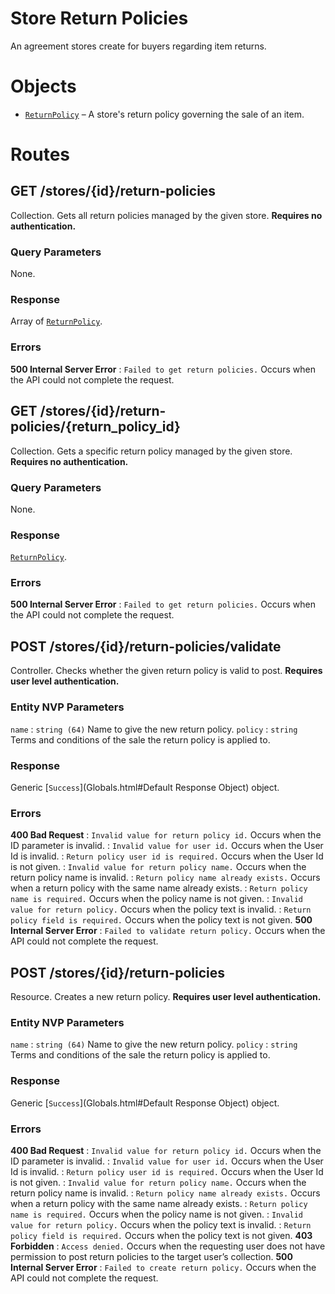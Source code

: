 # Store Return Policies

An agreement stores create for buyers regarding item returns.

# Objects

* [`ReturnPolicy`](Objects.html#ReturnPolicy) – A store's return policy governing the sale of an item.


# Routes

## GET /stores/{id}/return-policies

Collection. Gets all return policies managed by the given store. **Requires no authentication.**

### Query Parameters

None.

### Response

Array of [`ReturnPolicy`](Objects.html#ReturnPolicy).

### Errors

**500 Internal Server Error**
:   `Failed to get return policies.` Occurs when the API could not complete the request.



## GET /stores/{id}/return-policies/{return_policy_id}

Collection. Gets a specific return policy managed by the given store. **Requires no authentication.**

### Query Parameters

None.

### Response

[`ReturnPolicy`](Objects.html#ReturnPolicy).

### Errors

**500 Internal Server Error**
:   `Failed to get return policies.` Occurs when the API could not complete the request.



## POST /stores/{id}/return-policies/validate

Controller. Checks whether the given return policy is valid to post. **Requires user level authentication.**

### Entity NVP Parameters

`name`
:   `string (64)` Name to give the new return policy.
`policy`
:   `string` Terms and conditions of the sale the return policy is applied to.


### Response

Generic [`Success`](Globals.html#Default Response Object) object.

### Errors

**400 Bad Request**
:   `Invalid value for return policy id.` Occurs when the ID parameter is invalid.
:   `Invalid value for user id.` Occurs when the User Id is invalid.
:   `Return policy user id is required.` Occurs when the User Id is not given.
:   `Invalid value for return policy name.` Occurs when the return policy name is invalid.
:   `Return policy name already exists.` Occurs when a return policy with the same name already exists.
:   `Return policy name is required.` Occurs when the policy name is not given.
:   `Invalid value for return policy.` Occurs when the policy text is invalid.
:   `Return policy field is required.` Occurs when the policy text is not given.
**500 Internal Server Error**
:   `Failed to validate return policy.` Occurs when the API could not complete the request.



## POST /stores/{id}/return-policies

Resource. Creates a new return policy. **Requires user level authentication.**

### Entity NVP Parameters

`name`
:   `string (64)` Name to give the new return policy.
`policy`
:   `string` Terms and conditions of the sale the return policy is applied to.


### Response

Generic [`Success`](Globals.html#Default Response Object) object.

### Errors

**400 Bad Request**
:   `Invalid value for return policy id.` Occurs when the ID parameter is invalid.
:   `Invalid value for user id.` Occurs when the User Id is invalid.
:   `Return policy user id is required.` Occurs when the User Id is not given.
:   `Invalid value for return policy name.` Occurs when the return policy name is invalid.
:   `Return policy name already exists.` Occurs when a return policy with the same name already exists.
:   `Return policy name is required.` Occurs when the policy name is not given.
:   `Invalid value for return policy.` Occurs when the policy text is invalid.
:   `Return policy field is required.` Occurs when the policy text is not given.
**403 Forbidden**
:   `Access denied.` Occurs when the requesting user does not have permission to post return policies to the target user’s collection.
**500 Internal Server Error**
:   `Failed to create return policy.` Occurs when the API could not complete the request.

